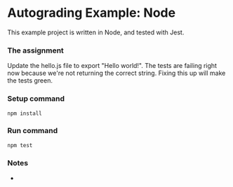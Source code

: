 # Autograding Example: Node
This example project is written in Node, and tested with Jest.

### The assignment
Update the hello.js file to export "Hello world!". The tests are failing right now because we're not returning the correct string. Fixing this up will make the tests green.

### Setup command
`npm install`

### Run command
`npm test`

### Notes
- 
